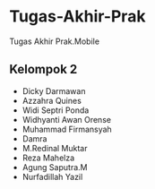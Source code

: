 # Tugas-Akhir-Prak

Tugas Akhir Prak.Mobile

## Kelompok 2
  - Dicky Darmawan
  - Azzahra Quines
  - Widi Septri Ponda
  - Widhyanti Awan Orense
  - Muhammad Firmansyah
  - Damra
  - M.Redinal Muktar
  - Reza Mahelza
  - Agung Saputra.M
  - Nurfadillah Yazil
